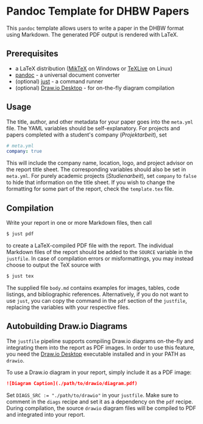 # Pandoc Template for DHBW Papers

This `pandoc` template allows users to write a paper in the DHBW format using Markdown.
The generated PDF output is rendered with LaTeX.

## Prerequisites

- a LaTeX distribution ([MikTeX](https://miktex.org/) on Windows or [TeXLive](https://tug.org/texlive/) on Linux)
- [pandoc](https://pandoc.org/) - a universal document converter
- (optional) [just](https://github.com/casey/just) - a command runner
- (optional) [Draw.io Desktop](https://github.com/jgraph/drawio-desktop) - for on-the-fly diagram compilation

## Usage

The title, author, and other metadata for your paper goes into the `meta.yml` file.
The YAML variables should be self-explanatory.
For projects and papers completed with a student's company (_Projektarbeit_), set 

```yaml
# meta.yml
company: true
```

This will include the company name, location, logo, and project advisor on the report title sheet.
The corresponding variables should also be set in `meta.yml`.
For purely academic projects (_Studienarbeit_), set `company` to `false` to hide that information on the title sheet.
If you wish to change the formatting for some part of the report, check the `template.tex` file.

## Compilation

Write your report in one or more Markdown files, then call

```bash
$ just pdf
```

to create a LaTeX-compiled PDF file with the report.
The individual Markdown files of the report should be added to the `SOURCE` variable in the `justfile`.
In case of compilation errors or misformattings, you may instead choose to output the TeX source with

```bash
$ just tex
```

The supplied file `body.md` contains examples for images, tables, code listings, and bibliographic references.
Alternatively, if you do not want to use `just`, you can copy the command in the `pdf` section of the `justfile`,
replacing the variables with your respective files.

## Autobuilding Draw.io Diagrams

The `justfile` pipeline supports compiling Draw.io diagrams on-the-fly and integrating them into the report as PDF images.
In order to use this feature, you need the [Draw.io Desktop](https://github.com/jgraph/drawio-desktop) executable
installed and in your PATH as `drawio`.

To use a Draw.io diagram in your report, simply include it as a PDF image:

```markdown
![Diagram Caption](./path/to/drawio/diagram.pdf)
```

Set `DIAGS_SRC := "./path/to/drawio"` in your `justfile`.
Make sure to comment in the `diags` recipe and set it as a dependency on the `pdf` recipe.
During compilation, the source `drawio` diagram files will be compiled to PDF and integrated into your report.
